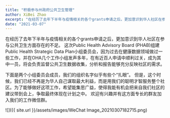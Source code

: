 ```yaml
---
title: "积极参与州政府公共卫生管理"
author: XiBei Zhao
excerpt: "在经历了去年下半年与疫情相关的各个grants申请之后，更加意识到华人社区在参与公共卫生方面存在的不足。 这次Public Health Advisory Board (PHAB)组建Public Health Strategic Data Plan小组委员会，因为过去在健康数据领域做过一些工作，并在OHA几个工作小组发声多年，在有近百人申请中顺利过关，成为其中一员，将会负责监督公共卫生数据收集，分析和报告能够充分反映社区的需求。"
date: "2021-03-07"
---
```


在经历了去年下半年与疫情相关的各个grants申请之后，更加意识到华人社区在参与公共卫生方面存在的不足。 这次Public Health Advisory Board (PHAB)组建Public Health Strategic Data Plan小组委员会，因为过去在健康数据领域做过一些工作，并在OHA几个工作小组发声多年，在有近百人申请中顺利过关，成为其中一员，将会负责监督公共卫生数据收集，分析和报告能够充分反映社区的需求。

下面是两个小组委员会成员，我们的组织名字似乎有些个“扎眼”。 但是，这个时候，我们已经不再是为华人自己谋取最大利益，而是用我们的聪明才智服务整个社区。为了能够做好这项工作，希望能集思广益，使得我能有机会把来自我们社区的建议带到会上，争取最终体现在计划之中。 欢迎有兴趣并有这方面专长的群友加入我们的工作微信群。

![]({{ site.url }}/assets/images/WeChat Image_20210307182715.png)
